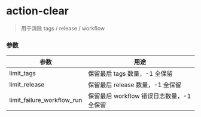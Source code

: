 # action-clear

> 用于清除 tags / release / workflow

### 参数

| 参数                  | 用途                      |
|---------------------|-------------------------|
| limit_tags          | 保留最后 tags 数量，-1 全保留   |
| limit_release       | 保留最后 release 数量，-1 全保留   |
| limit_failure_workflow_run | 保留最后 workflow 错误日志数量，-1 全保留   |

